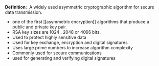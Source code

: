 **Definition:** 
 A widely used asymmetric cryptographic algorithm for secure data transmission.

- one of the first [[asymmetric encryption]] algorithms that produce a public and private key pair.
- RSA key sizes are 1024  , 2048 or 4096 bits.
- Used to protect highly sensitive data
- Used for key exchange, encryption and digital signatures
- Uses large prime numbers to increase algorithm complexity
- Commonly used for secure communications
- used for generating and verifying digital signatures